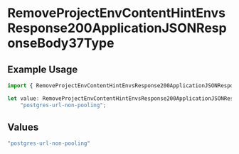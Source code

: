 # RemoveProjectEnvContentHintEnvsResponse200ApplicationJSONResponseBody37Type

## Example Usage

```typescript
import { RemoveProjectEnvContentHintEnvsResponse200ApplicationJSONResponseBody37Type } from "@vercel/sdk/models/operations";

let value: RemoveProjectEnvContentHintEnvsResponse200ApplicationJSONResponseBody37Type =
    "postgres-url-non-pooling";
```

## Values

```typescript
"postgres-url-non-pooling"
```